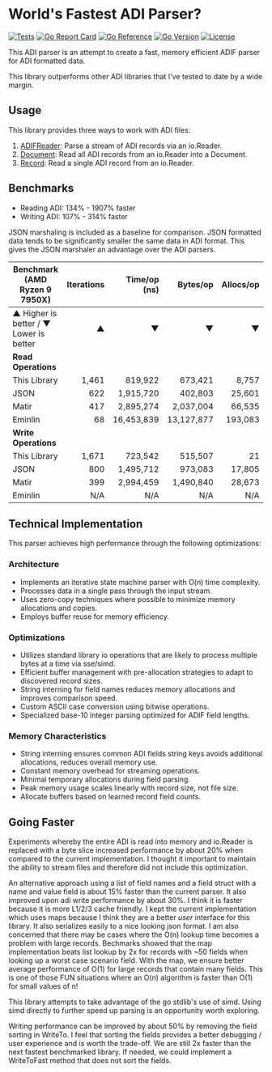 # World's Fastest ADI Parser?

[![Tests](https://github.com/hamradiolog-net/adif/actions/workflows/test.yml/badge.svg)](https://github.com/hamradiolog-net/adif/actions/workflows/test.yml)
[![Go Report Card](https://goreportcard.com/badge/github.com/hamradiolog-net/adif)](https://goreportcard.com/report/github.com/hamradiolog-net/adif)
[![Go Reference](https://pkg.go.dev/badge/github.com/hamradiolog-net/adif.svg)](https://pkg.go.dev/github.com/hamradiolog-net/adif)
[![Go Version](https://img.shields.io/github/go-mod/go-version/hamradiolog-net/adif)](https://github.com/hamradiolog-net/adif/blob/main/go.mod)
[![License](https://img.shields.io/github/license/hamradiolog-net/adif)](https://github.com/hamradiolog-net/adif/blob/main/LICENSE)

This ADI parser is an attempt to create a fast, memory efficient ADIF parser for ADI formatted data.

This library outperforms other ADI libraries that I've tested to date by a wide margin.

## Usage

This library provides three ways to work with ADI files:

1) [ADIFReader](./examples/adireader_test.go): Parse a stream of ADI records via an io.Reader.
2) [Document](./examples/document_test.go): Read all ADI records from an io.Reader into a Document.
3) [Record](./examples/record_test.go): Read a single ADI record from an io.Reader.

## Benchmarks

- Reading ADI: 134% - 1907% faster
- Writing ADI: 107% - 314% faster

JSON marshaling is included as a baseline for comparison.
JSON formatted data tends to be significantly smaller the same data in ADI format.
This gives the JSON marshaler an advantage over the ADI parsers.

| Benchmark  (AMD Ryzen 9 7950X)             | Iterations | Time/op (ns) | Bytes/op    | Allocs/op |
|--------------------------------------------|----------:|-------------:|------------:|-----------:|
| ▲ Higher is better / ▼ Lower is better     |         ▲ |            ▼ |           ▼ |          ▼ |
| **Read Operations**                        |           |              |             |            |
| This Library                               |     1,461 |      819,922 |     673,421 |      8,757 |
| JSON                                       |       622 |    1,915,720 |     402,803 |     25,601 |
| Matir                                      |       417 |    2,895,274 |   2,037,004 |     66,535 |
| Eminlin                                    |        68 |   16,453,839 |  13,127,877 |    193,083 |
| **Write Operations**                       |           |              |             |            |
| This Library                               |     1,671 |      723,542 |     515,507 |         21 |
| JSON                                       |       800 |    1,495,712 |     973,083 |     17,805 |
| Matir                                      |       399 |    2,994,459 |   1,490,840 |     28,673 |
| Eminlin                                    |       N/A |          N/A |         N/A |        N/A |

## Technical Implementation

This parser achieves high performance through the following optimizations:

### Architecture

- Implements an iterative state machine parser with O(n) time complexity.
- Processes data in a single pass through the input stream.
- Uses zero-copy techniques where possible to minimize memory allocations and copies.
- Employs buffer reuse for memory efficiency.

### Optimizations

- Utilizes standard library io operations that are likely to process multiple bytes at a time via sse/simd.
- Efficient buffer management with pre-allocation strategies to adapt to discovered record sizes.
- String interning for field names reduces memory allocations and improves comparison speed.
- Custom ASCII case conversion using bitwise operations.
- Specialized base-10 integer parsing optimized for ADIF field lengths.

### Memory Characteristics

- String interning ensures common ADI fields string keys avoids additional allocations, reduces overall memory use.
- Constant memory overhead for streaming operations.
- Minimal temporary allocations during field parsing.
- Peak memory usage scales linearly with record size, not file size.
- Allocate buffers based on learned record field counts.

## Going Faster

Experiments whereby the entire ADI is read into memory and io.Reader is replaced with a byte slice increased performance by about 20% when compared to the current implementation.
I thought it important to maintain the ability to stream files and therefore did not include this optimization.

An alternative approach using a list of field names and a field struct with a name and value field is about 15% faster than the current parser.
It also improved upon adi write performance by about 30%.
I think it is faster because it is more L1/2/3 cache friendly.
I kept the current implementation which uses maps because I think they are a better _user_ interface for this library.
It also serializes easily to a nice looking json format.
I am also concerned that there may be cases where the O(n) lookup time becomes a problem with large records.
Bechmarks showed that the map implementation beats list lookup by 2x for records with ~50 fields when looking up a worst case scenario field.
With the map, we ensure better average performance of O(1) for large records that contain many fields.
This is one of those FUN situations where an O(n) algorithm is faster than O(1) for small values of n!

This library attempts to take advantage of the go stdlib's use of simd.
Using simd directly to further speed up parsing is an opportunity worth exploring.

Writing performance can be improved by about 50% by removing the field sorting in WriteTo.
I feel that sorting the fields provides a better debugging / user experience and is worth the trade-off.
We are still 2x faster than the next fastest benchmarked library.
If needed, we could implement a WriteToFast method that does not sort the fields.
